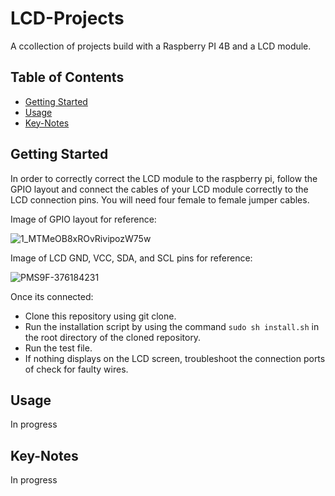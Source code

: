 # LCD-Projects

A ccollection of projects build with a Raspberry PI 4B and a LCD module.

## Table of Contents
- [Getting Started](#getting-started)
- [Usage](#usage)
- [Key-Notes](#key-notes)

## Getting Started
In order to correctly correct the LCD module to the raspberry pi, follow the GPIO layout and connect the cables of your LCD module correctly to the LCD connection pins. You will need four female to female jumper cables.

Image of GPIO layout for reference:

![1_MTMeOB8xROvRivipozW75w](https://github.com/cruzjuan298/LCD-Projects/assets/105023616/292c175e-fa8b-4431-8f83-0bac3fde4e8a)

Image of LCD GND, VCC, SDA, and SCL pins for reference:

![PMS9F-376184231](https://github.com/cruzjuan298/LCD-Projects/assets/105023616/97897347-4d99-4d14-82ef-b79eef7bdc44)

Once its connected:
- Clone this repository using git clone.
- Run the installation script by using the command `sudo sh install.sh` in the root directory of the cloned repository.
- Run the test file.
- If nothing displays on the LCD screen, troubleshoot the connection ports of check for faulty wires.


## Usage
In progress

## Key-Notes
In progress
